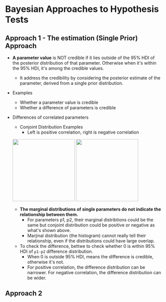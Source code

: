 # Bayesian Approaches to Hypothesis Tests

## Approach 1 - The estimation (Single Prior) Approach
* <b>A parameter value</b> is NOT credible if it lies outside of the 95% HDI of the posterior distribution of that parameter. Otherwise when it's within the 95% HDI, it's among the credible values.
  * It address the credibility by considering the posterior estimate of the parameter, derived from a single prior distribution.
* Examples
  * Whether a parameter value is credible
  * Whether a difference of parameters is credible
* Differences of correlated parameters
  * Conjoint Distribution Examples
    * Left is positive correlation, right is negative correlation
  <p align="left">
  <img width="200" height="200" src="https://github.com/hanhanwu/Hanhan_Data_Science_Practice/blob/master/Applied_Statistics/images/conjoint_dist_pos.png">
   <img width="200" height="200" src="https://github.com/hanhanwu/Hanhan_Data_Science_Practice/blob/master/Applied_Statistics/images/conjoint_dist_neg.png">
  </p>

  * <b>The marginal distributions of single parameters do not indicate the relationship between them.</b>
    * For parameters p1, p2, their marginal distribtions could be the same but conjoint distribution could be positive or negative as what's shown above.
    * Marjinal distribution (the histogram) cannot really tell their relationship, even if the distributions could have large overlap.
  * To check the difference, bettwe to check whether 0 is within 95% HDI of `p1-p2` difference distribution.
    * When 0 is outside 95% HDI, means the difference is credible, otherwise it's not.
    * For positive correlation, the difference distribution can be narrower. For negative correlation, the difference distribution can be wider.
## Approach 2
